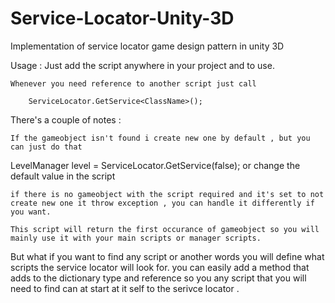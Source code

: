 # Service-Locator-Unity-3D
Implementation of service locator game design pattern in unity 3D

Usage :
    Just add the script anywhere in your project and to use.

    Whenever you need reference to another script just call

        ServiceLocator.GetService<ClassName>();


There's a couple of notes :

    If the gameobject isn't found i create new one by default , but you can just do that 
LevelManager level =  ServiceLocator.GetService<LevelManager>(false); 
or change the default value in the script

    if there is no gameobject with the script required and it's set to not create new one it throw exception , you can handle it differently if you want. 

    This script will return the first occurance of gameobject so you will mainly use it with your main scripts or manager scripts.
But what if you want to find any script or another words you will define what scripts the service locator will look for.
you can easily add a method that adds to the dictionary type and reference so you any script that you will need to find can at start at it self to the serivce locator .



